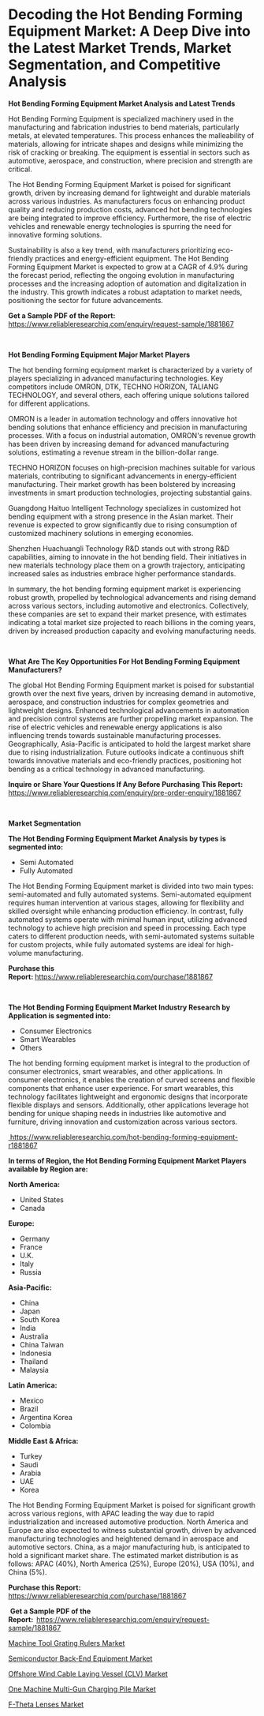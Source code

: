 <p><h1>Decoding the Hot Bending Forming Equipment Market: A Deep Dive into the Latest Market Trends, Market Segmentation, and Competitive Analysis</h1></p><p><strong>Hot Bending Forming Equipment Market Analysis and Latest Trends</strong></p>
<p><p>Hot Bending Forming Equipment is specialized machinery used in the manufacturing and fabrication industries to bend materials, particularly metals, at elevated temperatures. This process enhances the malleability of materials, allowing for intricate shapes and designs while minimizing the risk of cracking or breaking. The equipment is essential in sectors such as automotive, aerospace, and construction, where precision and strength are critical.</p><p>The Hot Bending Forming Equipment Market is poised for significant growth, driven by increasing demand for lightweight and durable materials across various industries. As manufacturers focus on enhancing product quality and reducing production costs, advanced hot bending technologies are being integrated to improve efficiency. Furthermore, the rise of electric vehicles and renewable energy technologies is spurring the need for innovative forming solutions.</p><p>Sustainability is also a key trend, with manufacturers prioritizing eco-friendly practices and energy-efficient equipment. The Hot Bending Forming Equipment Market is expected to grow at a CAGR of 4.9% during the forecast period, reflecting the ongoing evolution in manufacturing processes and the increasing adoption of automation and digitalization in the industry. This growth indicates a robust adaptation to market needs, positioning the sector for future advancements.</p></p>
<p><strong>Get a Sample PDF of the Report:&nbsp;</strong> <a href="https://www.reliableresearchiq.com/enquiry/request-sample/1881867?utm_campaign=1170&utm_medium=2&utm_source=Github&utm_content=ia&utm_term=01032025&utm_id=hot-bending-forming-equipment">https://www.reliableresearchiq.com/enquiry/request-sample/1881867</a></p>
<p>&nbsp;</p>
<p><strong>Hot Bending Forming Equipment Major Market Players</strong></p>
<p><p>The hot bending forming equipment market is characterized by a variety of players specializing in advanced manufacturing technologies. Key competitors include OMRON, DTK, TECHNO HORIZON, TALIANG TECHNOLOGY, and several others, each offering unique solutions tailored for different applications. </p><p>OMRON is a leader in automation technology and offers innovative hot bending solutions that enhance efficiency and precision in manufacturing processes. With a focus on industrial automation, OMRON's revenue growth has been driven by increasing demand for advanced manufacturing solutions, estimating a revenue stream in the billion-dollar range.</p><p>TECHNO HORIZON focuses on high-precision machines suitable for various materials, contributing to significant advancements in energy-efficient manufacturing. Their market growth has been bolstered by increasing investments in smart production technologies, projecting substantial gains.</p><p>Guangdong Haituo Intelligent Technology specializes in customized hot bending equipment with a strong presence in the Asian market. Their revenue is expected to grow significantly due to rising consumption of customized machinery solutions in emerging economies.</p><p>Shenzhen Huachuangli Technology R&D stands out with strong R&D capabilities, aiming to innovate in the hot bending field. Their initiatives in new materials technology place them on a growth trajectory, anticipating increased sales as industries embrace higher performance standards.</p><p>In summary, the hot bending forming equipment market is experiencing robust growth, propelled by technological advancements and rising demand across various sectors, including automotive and electronics. Collectively, these companies are set to expand their market presence, with estimates indicating a total market size projected to reach billions in the coming years, driven by increased production capacity and evolving manufacturing needs.</p></p>
<p>&nbsp;</p>
<p><strong>What Are The Key Opportunities For Hot Bending Forming Equipment Manufacturers?</strong></p>
<p><p>The global Hot Bending Forming Equipment market is poised for substantial growth over the next five years, driven by increasing demand in automotive, aerospace, and construction industries for complex geometries and lightweight designs. Enhanced technological advancements in automation and precision control systems are further propelling market expansion. The rise of electric vehicles and renewable energy applications is also influencing trends towards sustainable manufacturing processes. Geographically, Asia-Pacific is anticipated to hold the largest market share due to rising industrialization. Future outlooks indicate a continuous shift towards innovative materials and eco-friendly practices, positioning hot bending as a critical technology in advanced manufacturing.</p></p>
<p><strong>Inquire or Share Your Questions If Any Before Purchasing This Report:</strong> <a href="https://www.reliableresearchiq.com/enquiry/pre-order-enquiry/1881867?utm_campaign=1170&utm_medium=2&utm_source=Github&utm_content=ia&utm_term=01032025&utm_id=hot-bending-forming-equipment">https://www.reliableresearchiq.com/enquiry/pre-order-enquiry/1881867</a></p>
<p>&nbsp;</p>
<p><strong>Market Segmentation</strong></p>
<p><strong>The Hot Bending Forming Equipment Market Analysis by types is segmented into:</strong></p>
<p><ul><li>Semi Automated</li><li>Fully Automated</li></ul></p>
<p><p>The Hot Bending Forming Equipment market is divided into two main types: semi-automated and fully automated systems. Semi-automated equipment requires human intervention at various stages, allowing for flexibility and skilled oversight while enhancing production efficiency. In contrast, fully automated systems operate with minimal human input, utilizing advanced technology to achieve high precision and speed in processing. Each type caters to different production needs, with semi-automated systems suitable for custom projects, while fully automated systems are ideal for high-volume manufacturing.</p></p>
<p><strong>Purchase this Report:&nbsp;</strong><a href="https://www.reliableresearchiq.com/purchase/1881867?utm_campaign=1170&utm_medium=2&utm_source=Github&utm_content=ia&utm_term=01032025&utm_id=hot-bending-forming-equipment">https://www.reliableresearchiq.com/purchase/1881867</a></p>
<p>&nbsp;</p>
<p><strong>The Hot Bending Forming Equipment Market Industry Research by Application is segmented into:</strong></p>
<p><ul><li>Consumer Electronics</li><li>Smart Wearables</li><li>Others</li></ul></p>
<p><p>The hot bending forming equipment market is integral to the production of consumer electronics, smart wearables, and other applications. In consumer electronics, it enables the creation of curved screens and flexible components that enhance user experience. For smart wearables, this technology facilitates lightweight and ergonomic designs that incorporate flexible displays and sensors. Additionally, other applications leverage hot bending for unique shaping needs in industries like automotive and furniture, driving innovation and customization across various sectors.</p></p>
<p><a href="https://www.reliableresearchiq.com/hot-bending-forming-equipment-r1881867?utm_campaign=1170&utm_medium=2&utm_source=Github&utm_content=ia&utm_term=01032025&utm_id=hot-bending-forming-equipment">&nbsp;https://www.reliableresearchiq.com/hot-bending-forming-equipment-r1881867</a></p>
<p><strong>In terms of Region, the Hot Bending Forming Equipment Market Players available by Region are:</strong></p>
<p>
    <p> <strong> North America: </strong>
        <ul>
            <li>United States</li>
            <li>Canada</li>
        </ul>
        </p> 
    <p> <strong> Europe: </strong>
        <ul>
            <li>Germany</li>
            <li>France</li>
            <li>U.K.</li>
            <li>Italy</li>
            <li>Russia</li>
        </ul>
        </p> 
    <p> <strong> Asia-Pacific: </strong>
        <ul>
            <li>China</li>
            <li>Japan</li>
            <li>South Korea</li>
            <li>India</li>
            <li>Australia</li>
            <li>China Taiwan</li>
            <li>Indonesia</li>
            <li>Thailand</li>
            <li>Malaysia</li>
        </ul>
        </p> 
    <p> <strong> Latin America: </strong>
        <ul>
            <li>Mexico</li>
            <li>Brazil</li>
            <li>Argentina Korea</li>
            <li>Colombia</li>
        </ul>
        </p> 
    <p> <strong> Middle East & Africa: </strong>
        <ul>
            <li>Turkey</li>
            <li>Saudi</li>
            <li>Arabia</li>
            <li>UAE</li>
            <li>Korea</li>
        </ul>
    </p>
    </p>
<p><p>The Hot Bending Forming Equipment Market is poised for significant growth across various regions, with APAC leading the way due to rapid industrialization and increased automotive production. North America and Europe are also expected to witness substantial growth, driven by advanced manufacturing technologies and heightened demand in aerospace and automotive sectors. China, as a major manufacturing hub, is anticipated to hold a significant market share. The estimated market distribution is as follows: APAC (40%), North America (25%), Europe (20%), USA (10%), and China (5%).</p></p>
<p><strong>Purchase this Report: </strong><a href="https://www.reliableresearchiq.com/purchase/1881867?utm_campaign=1170&utm_medium=2&utm_source=Github&utm_content=ia&utm_term=01032025&utm_id=hot-bending-forming-equipment">https://www.reliableresearchiq.com/purchase/1881867</a></p>
<p>&nbsp;<strong>Get a Sample PDF of the Report:&nbsp;&nbsp;</strong><a href="https://www.reliableresearchiq.com/enquiry/request-sample/1881867?utm_campaign=1170&utm_medium=2&utm_source=Github&utm_content=ia&utm_term=01032025&utm_id=hot-bending-forming-equipment">https://www.reliableresearchiq.com/enquiry/request-sample/1881867</a></p>
<p><strong></strong></p>
<p><p><a href="https://github.com/kaddahblejc/Market-Research-Report-List-1/blob/main/machine-tool-grating-rulers-market.md?utm_campaign=1170&utm_medium=2&utm_source=Github&utm_content=ia&utm_term=01032025&utm_id=hot-bending-forming-equipment">Machine Tool Grating Rulers Market</a></p><p><a href="https://github.com/tanckfelli84/Market-Research-Report-List-1/blob/main/semiconductor-back-end-equipment-market.md?utm_campaign=1170&utm_medium=2&utm_source=Github&utm_content=ia&utm_term=01032025&utm_id=hot-bending-forming-equipment">Semiconductor Back-End Equipment Market</a></p><p><a href="https://github.com/pidlisseas/Market-Research-Report-List-1/blob/main/offshore-wind-cable-laying-vessel-clv-market.md?utm_campaign=1170&utm_medium=2&utm_source=Github&utm_content=ia&utm_term=01032025&utm_id=hot-bending-forming-equipment">Offshore Wind Cable Laying Vessel (CLV) Market</a></p><p><a href="https://github.com/leijavaagexo/Market-Research-Report-List-1/blob/main/one-machine-multi-gun-charging-pile-market.md?utm_campaign=1170&utm_medium=2&utm_source=Github&utm_content=ia&utm_term=01032025&utm_id=hot-bending-forming-equipment">One Machine Multi-Gun Charging Pile Market</a></p><p><a href="https://github.com/wakerizaak8g/Market-Research-Report-List-1/blob/main/f-theta-lenses-market.md?utm_campaign=1170&utm_medium=2&utm_source=Github&utm_content=ia&utm_term=01032025&utm_id=hot-bending-forming-equipment">F-Theta Lenses Market</a></p></p>